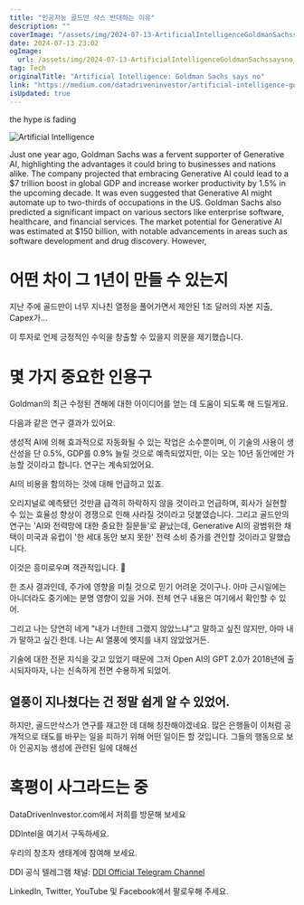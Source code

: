 ```yaml
---
title: "인공지능 골드만 삭스 반대하는 이유"
description: ""
coverImage: "/assets/img/2024-07-13-ArtificialIntelligenceGoldmanSachssaysno_0.png"
date: 2024-07-13 23:02
ogImage: 
  url: /assets/img/2024-07-13-ArtificialIntelligenceGoldmanSachssaysno_0.png
tag: Tech
originalTitle: "Artificial Intelligence: Goldman Sachs says no"
link: "https://medium.com/datadriveninvestor/artificial-intelligence-goldman-says-no-65dae6cd9353"
isUpdated: true
---
```






the hype is fading

![Artificial Intelligence](/assets/img/2024-07-13-ArtificialIntelligenceGoldmanSachssaysno_0.png)

Just one year ago, Goldman Sachs was a fervent supporter of Generative AI, highlighting the advantages it could bring to businesses and nations alike. The company projected that embracing Generative AI could lead to a $7 trillion boost in global GDP and increase worker productivity by 1.5% in the upcoming decade. It was even suggested that Generative AI might automate up to two-thirds of occupations in the US. Goldman Sachs also predicted a significant impact on various sectors like enterprise software, healthcare, and financial services. The market potential for Generative AI was estimated at $150 billion, with notable advancements in areas such as software development and drug discovery. However,

<div class="content-ad"></div>

# 어떤 차이 그 1년이 만들 수 있는지

지난 주에 골드만이 너무 지나친 열정을 풀어가면서 제안된 1조 달러의 자본 지출, Capex가...

이 투자로 언제 긍정적인 수익을 창출할 수 있을지 의문을 제기했습니다.

# 몇 가지 중요한 인용구

<div class="content-ad"></div>

Goldman의 최근 수정된 견해에 대한 아이디어를 얻는 데 도움이 되도록 해 드릴게요.

다음과 같은 연구 결과가 있어요.

생성적 AI에 의해 효과적으로 자동화될 수 있는 작업은 소수뿐이며, 이 기술의 사용이 생산성을 단 0.5%, GDP를 0.9% 늘릴 것으로 예측되었지만, 이는 오는 10년 동안에만 가능할 것이라고 합니다. 연구는 계속되었어요.

AI의 비용을 함의하는 것에 대해 언급하고 있죠.

<div class="content-ad"></div>

오리지널로 예측됐던 것만큼 급격히 하락하지 않을 것이라고 언급하며, 회사가 실현할 수 있는 효율성 향상이 경쟁으로 인해 사라질 것이라고 덧붙였습니다. 그리고 골드만의 연구는 'AI와 전력망에 대한 중요한 질문들'로 끝났는데, Generative AI의 광범위한 채택이 미국과 유럽이 '한 세대 동안 보지 못한' 전력 소비 증가를 견인할 것이라고 말했습니다.

이것은 흥미로우며 객관적입니다. 🌟

<div class="content-ad"></div>

한 조사 결과인데, 주가에 영향을 미칠 것으로 믿기 어려운 것이구나. 아마 근시일에는 아니더라도 중기에는 분명 영향이 있을 거야. 전체 연구 내용은 여기에서 확인할 수 있어.

그리고 나는 당연히 네게 "내가 너한테 그랬지 않았느냐"고 말하고 싶진 않지만, 아마 내가 말하고 싶긴 한데. 나는 AI 열풍에 엣지를 내지 않았었거든.

기술에 대한 전문 지식을 갖고 있었기 때문에 그저 Open AI의 GPT 2.0가 2018년에 출시되자마자, 나는 신속하게 전면 수용하게 되었어. 

## 열풍이 지나쳤다는 건 정말 쉽게 알 수 있었어.

<div class="content-ad"></div>

하지만, 골드만삭스가 연구를 재고한 데 대해 칭찬해야겠네요. 많은 은행들이 이처럼 공개적으로 태도를 바꾸는 일을 피하기 위해 어떤 일이든 할 것입니다. 그들의 행동으로 보아 인공지능 생성에 관련된 일에 대해선

# 혹평이 사그라드는 중

DataDrivenInvestor.com에서 저희를 방문해 보세요

DDIntel을 여기서 구독하세요.

<div class="content-ad"></div>

우리의 창조자 생태계에 참여해 보세요.

DDI 공식 텔레그램 채널: [DDI Official Telegram Channel](https://t.me/+tafUp6ecEys4YjQ1)

LinkedIn, Twitter, YouTube 및 Facebook에서 팔로우해 주세요.
